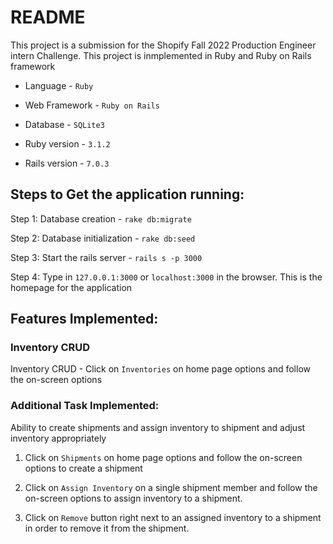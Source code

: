 # README

This project is a submission for the Shopify Fall 2022 Production Engineer intern Challenge. This project is inmplemented in Ruby and Ruby on Rails framework 

* Language - ```Ruby```

* Web Framework - ```Ruby on Rails```

* Database - ```SQLite3```

* Ruby version - ```3.1.2```

* Rails version - ```7.0.3```


## Steps to Get the application running:
	
Step 1: Database creation - ```rake db:migrate```

Step 2: Database initialization - ```rake db:seed```

Step 3: Start the rails server - ```rails s -p 3000```

Step 4: Type in ```127.0.0.1:3000``` or ```localhost:3000``` in the browser. This is the homepage for the application

## Features Implemented:

### Inventory CRUD

Inventory CRUD - Click on ```Inventories``` on home page options and follow the on-screen options

### Additional Task Implemented:

Ability to create shipments and assign inventory to shipment and adjust inventory appropriately

1. Click on ```Shipments``` on home page options and follow the on-screen options to create a shipment

2. Click on ```Assign Inventory``` on a single shipment member and follow the on-screen options to assign inventory to a shipment.

3. Click on ```Remove``` button right next to an assigned inventory to a shipment in order to remove it from the shipment.
